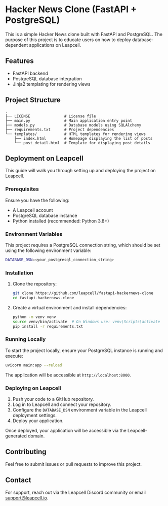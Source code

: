 # Hacker News Clone (FastAPI + PostgreSQL)

This is a simple Hacker News clone built with FastAPI and PostgreSQL. The purpose of this project is to educate users on how to deploy database-dependent applications on Leapcell.

## Features

- FastAPI backend
- PostgreSQL database integration
- Jinja2 templating for rendering views

## Project Structure

```
.
├── LICENSE               # License file
├── main.py               # Main application entry point
├── models.py             # Database models using SQLAlchemy
├── requirements.txt      # Project dependencies
└── templates/            # HTML templates for rendering views
    ├── index.html        # Homepage displaying the list of posts
    └── post_detail.html  # Template for displaying post details
```

## Deployment on Leapcell

This guide will walk you through setting up and deploying the project on Leapcell.

### Prerequisites

Ensure you have the following:

- A Leapcell account
- PostgreSQL database instance
- Python installed (recommended: Python 3.8+)

### Environment Variables

This project requires a PostgreSQL connection string, which should be set using the following environment variable:

```bash
DATABASE_DSN=<your_postgresql_connection_string>
```

### Installation

1. Clone the repository:
   ```bash
   git clone https://github.com/leapcell/fastapi-hackernews-clone
   cd fastapi-hackernews-clone
   ```
2. Create a virtual environment and install dependencies:
   ```bash
   python -m venv venv
   source venv/bin/activate  # On Windows use: venv\Scripts\activate
   pip install -r requirements.txt
   ```

### Running Locally

To start the project locally, ensure your PostgreSQL instance is running and execute:

```bash
uvicorn main:app --reload
```

The application will be accessible at `http://localhost:8000`.

### Deploying on Leapcell

1. Push your code to a GitHub repository.
2. Log in to Leapcell and connect your repository.
3. Configure the `DATABASE_DSN` environment variable in the Leapcell deployment settings.
4. Deploy your application.

Once deployed, your application will be accessible via the Leapcell-generated domain.

## Contributing

Feel free to submit issues or pull requests to improve this project.

## Contact

For support, reach out via the Leapcell Discord community or email support@leapcell.io.
